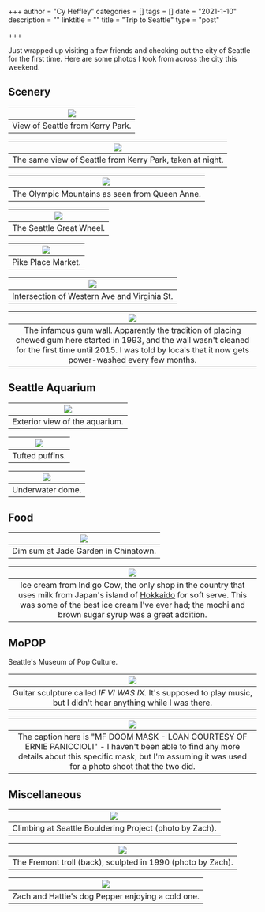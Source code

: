 +++
author = "Cy Heffley"
categories = []
tags = []
date = "2021-1-10"
description = ""
linktitle = ""
title = "Trip to Seattle"
type = "post"

+++

Just wrapped up visiting a few friends and checking out the city of Seattle for the first time. Here are some photos I took from across the city this weekend.

## Scenery
| ![](/img/seattle/views_kerry_park_day.jpg) |
|:--:|
| View of Seattle from Kerry Park. |

| ![](/img/seattle/views_kerry_park_night.jpg) |
|:--:|
| The same view of Seattle from Kerry Park, taken at night. |

| ![](/img/seattle/views_olympic_national_park.jpg) |
|:--:|
| The Olympic Mountains as seen from Queen Anne. |

| ![](/img/seattle/views_ferris_wheel.png) |
|:--:|
| The Seattle Great Wheel. |

| ![](/img/seattle/views_pike_place_night.png) |
|:--:|
| Pike Place Market. |

| ![](/img/seattle/views_pike_place_intersection.png) |
|:--:|
| Intersection of Western Ave and Virginia St. |

| ![](/img/seattle/views_gum_wall.jpg) |
|:--:|
| The infamous gum wall. Apparently the tradition of placing chewed gum here started in 1993, and the wall wasn't cleaned for the first time until 2015. I was told by locals that it now gets power-washed every few months. |






## Seattle Aquarium
| ![](/img/seattle/aquarium_exterior_front.jpg) |
|:--:|
| Exterior view of the aquarium. |

| ![](/img/seattle/aquarium_birds.png) |
|:--:|
| Tufted puffins. |

| ![](/img/seattle/aquarium_underwater_dome.jpg) |
|:--:|
| Underwater dome. |


## Food


| ![](/img/seattle/food_jade_garden_dim_sum.png) |
|:--:|
| Dim sum at Jade Garden in Chinatown. |

| ![](/img/seattle/food_indigo_cow.png) |
|:--:|
| Ice cream from Indigo Cow, the only shop in the country that uses milk from Japan's island of [Hokkaido](https://en.wikipedia.org/wiki/Hokkaido) for soft serve. This was some of the best ice cream I've ever had; the mochi and brown sugar syrup was a great addition. |

## MoPOP

Seattle's Museum of Pop Culture.

| ![](/img/seattle/mopop_if_vi_was_ix.JPG) |
|:--:|
| Guitar sculpture called _IF VI WAS IX._ It's supposed to play music, but I didn't hear anything while I was there. |

| ![](/img/seattle/mopop_mf_doom_mask.jpg) |
|:--:|
| The caption here is "MF DOOM MASK - LOAN COURTESY OF ERNIE PANICCIOLI" - I haven't been able to find any more details about this specific mask, but I'm assuming it was used for a photo shoot that the two did. |

## Miscellaneous
| ![](/img/seattle/personal_climbing.jpg) |
|:--:|
| Climbing at Seattle Bouldering Project (photo by Zach). |

| ![](/img/seattle/personal_troll.jpg) |
|:--:|
| The Fremont troll (back), sculpted in 1990 (photo by Zach). |

| ![](/img/seattle/pepper.png) |
|:--:|
| Zach and Hattie's dog Pepper enjoying a cold one. |
